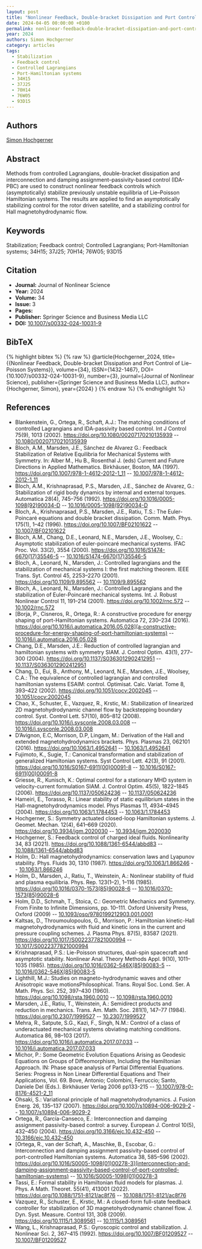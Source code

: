 ```yaml
---
layout: post
title: "Nonlinear Feedback, Double-bracket Dissipation and Port Control of Lie–Poisson Systems"
date: 2024-04-05 00:00:00 +0100
permalink: nonlinear-feedback-double-bracket-dissipation-and-port-control-of-lie-poisson-systems
year: 2024
authors: Simon Hochgerner
category: articles
tags:
  - Stabilization
  - Feedback control
  - Controlled Lagrangians
  - Port-Hamiltonian systems
  - 34H15
  - 37J25
  - 70H14
  - 76W05
  - 93D15
---
```

 
## Authors
[Simon Hochgerner](authors/simon-hochgerner)
 
## Abstract
Methods from controlled Lagrangians, double-bracket dissipation and interconnection and damping assignment–passivity-based control (IDA-PBC) are used to construct nonlinear feedback controls which (asymptotically) stabilize previously unstable equilibria of Lie–Poisson Hamiltonian systems. The results are applied to find an asymptotically stabilizing control for the rotor driven satellite, and a stabilizing control for Hall magnetohydrodynamic flow.
 
## Keywords
Stabilization; Feedback control; Controlled Lagrangians; Port-Hamiltonian systems; 34H15; 37J25; 70H14; 76W05; 93D15
 
## Citation
- **Journal:** Journal of Nonlinear Science
- **Year:** 2024
- **Volume:** 34
- **Issue:** 3
- **Pages:** 
- **Publisher:** Springer Science and Business Media LLC
- **DOI:** [10.1007/s00332-024-10031-9](https://doi.org/10.1007/s00332-024-10031-9)
 
## BibTeX
{% highlight bibtex %}
{% raw %}
@article{Hochgerner_2024,
  title={{Nonlinear Feedback, Double-bracket Dissipation and Port Control of Lie–Poisson Systems}},
  volume={34},
  ISSN={1432-1467},
  DOI={10.1007/s00332-024-10031-9},
  number={3},
  journal={Journal of Nonlinear Science},
  publisher={Springer Science and Business Media LLC},
  author={Hochgerner, Simon},
  year={2024}
}
{% endraw %}
{% endhighlight %}
 
## References
- Blankenstein, G., Ortega, R., Schaft, A.J.: The matching conditions of controlled Lagrangians and IDA-passivity based control. Int J Control 75(9), 1013 (2002). https://doi.org/10.1080/00207170210135939 -- [10.1080/00207170210135939](https://doi.org/10.1080/00207170210135939)
- Bloch, A.M., Marsden, J.E., Sánchez de Alvarez G.: Feedback Stabilization of Relative Equilibria for Mechanical Systems with Symmetry. In: Alber M., Hu B., Rosenthal J. (eds) Current and Future Directions in Applied Mathematics. Birkhäuser, Boston, MA (1997). https://doi.org/10.1007/978-1-4612-2012-1_11 -- [10.1007/978-1-4612-2012-1_11](https://doi.org/10.1007/978-1-4612-2012-1_11)
- Bloch, A.M., Krishnaprasad, P.S., Marsden, J.E., Sánchez de Alvarez, G.: Stabilization of rigid body dynamics by internal and external torques. Automatica 28(4), 745–756 (1992). https://doi.org/10.1016/0005-1098(92)90034-D -- [10.1016/0005-1098(92)90034-D](https://doi.org/10.1016/0005-1098(92)90034-D)
- Bloch, A., Krishnaprasad, P.S., Marsden, J.E., Ratiu, T.S.: The Euler-Poincaré equations and double bracket dissipation. Comm. Math. Phys. 175(1), 1–42 (1996). https://doi.org/10.1007/BF02101622 -- [10.1007/BF02101622](https://doi.org/10.1007/BF02101622)
- Bloch, A.M., Chang, D.E., Leonard, N.E., Marsden, J.E., Woolsey, C.: Asymptotic stabilization of euler-poincaré mechanical systems. IFAC Proc. Vol. 33(2), 3554 (2000). https://doi.org/10.1016/S1474-6670(17)35546-5 -- [10.1016/S1474-6670(17)35546-5](https://doi.org/10.1016/S1474-6670(17)35546-5)
- Bloch, A., Leonard, N., Marsden, J.: Controlled lagrangians and the stabilization of mechanical systems I: the first matching theorem. IEEE Trans. Syt. Control 45, 2253–2270 (2001). https://doi.org/10.1109/9.895562 -- [10.1109/9.895562](https://doi.org/10.1109/9.895562)
- Bloch, A., Leonard, N., Marsden, J.: Controlled Lagrangians and the stabilization of Euler-Poincaré mechanical systems. Int. J. Robust Nonlinear Control 11, 191–214 (2001). https://doi.org/10.1002/rnc.572 -- [10.1002/rnc.572](https://doi.org/10.1002/rnc.572)
- [Borja, P., Cisneros, R., Ortega, R.: A constructive procedure for energy shaping of port-Hamiltonian systems. Automatica 72, 230–234 (2016). https://doi.org/10.1016/j.automatica.2016.05.028](a-constructive-procedure-for-energy-shaping-of-port-hamiltonian-systems) -- [10.1016/j.automatica.2016.05.028](https://doi.org/10.1016/j.automatica.2016.05.028)
- Chang, D.E., Marsden, J.E.: Reduction of controlled lagrangian and hamiltonian systems with symmetry SIAM. J. Control Optim. 43(1), 277–300 (2004). https://doi.org/10.1137/S0363012902412951 -- [10.1137/S0363012902412951](https://doi.org/10.1137/S0363012902412951)
- Chang, D., Eui, B., Anthony, M., Leonard, N.E., Marsden, J.E., Woolsey, C.A.: The equivalence of controlled lagrangian and controlled hamiltonian systems ESAIM: control. Optimisat. Calc. Variat. Tome 8, 393–422 (2002). https://doi.org/10.1051/cocv:2002045 -- [10.1051/cocv:2002045](https://doi.org/10.1051/cocv:2002045)
- Chao, X., Schuster, E., Vazquez, R., Krstic, M.: Stabilization of linearized 2D magnetohydrodynamic channel flow by backstepping boundary control. Syst. Control Lett. 57(10), 805–812 (2008). https://doi.org/10.1016/j.sysconle.2008.03.008 -- [10.1016/j.sysconle.2008.03.008](https://doi.org/10.1016/j.sysconle.2008.03.008)
- D’Avignon, E.C, Morrison, D.P, Lingam, M.: Derivation of the Hall and extended magnetohydrodynamics brackets. Phys. Plasmas 23, 062101 (2016). https://doi.org/10.1063/1.4952641 -- [10.1063/1.4952641](https://doi.org/10.1063/1.4952641)
- Fujimoto, K., Sugie, T.: Canonical transformation and stabilization of generalized Hamiltonian systems. Syst Control Lett. 42(3), 91 (2001). https://doi.org/10.1016/S0167-6911(00)00091-8 -- [10.1016/S0167-6911(00)00091-8](https://doi.org/10.1016/S0167-6911(00)00091-8)
- Griesse, R., Kunisch, K.: Optimal control for a stationary MHD system in velocity-current formulation SIAM. J. Control Optim. 45(5), 1822–1845 (2006). https://doi.org/10.1137/050624236 -- [10.1137/050624236](https://doi.org/10.1137/050624236)
- Hameiri, E., Torasso, R.: Linear stability of static equilibrium states in the Hall-magnetohydrodynamics model. Phys Plasmas 11, 4934–4945 (2004). https://doi.org/10.1063/1.1784453 -- [10.1063/1.1784453](https://doi.org/10.1063/1.1784453)
- Hochgerner, S.: Symmetry actuated closed-loop Hamiltonian systems. J. Geomet. Mechan. 12(4), 641–669 (2020). https://doi.org/10.3934/jgm.2020030 -- [10.3934/jgm.2020030](https://doi.org/10.3934/jgm.2020030)
- Hochgerner, S.: Feedback control of charged ideal fluids. Nonlinearity 34, 83 (2021). https://doi.org/10.1088/1361-6544/abbd83 -- [10.1088/1361-6544/abbd83](https://doi.org/10.1088/1361-6544/abbd83)
- Holm, D.: Hall magnetohydrodynamics: conservation laws and Lyapunov stability. Phys. Fluids 30, 1310 (1987). https://doi.org/10.1063/1.866246 -- [10.1063/1.866246](https://doi.org/10.1063/1.866246)
- Holm, D., Marsden, J., Ratiu, T., Weinstein, A.: Nonlinear stability of fluid and plasma equilibria. Phys. Rep. 123(1–2), 1–116 (1985). https://doi.org/10.1016/0370-1573(85)90028-6 -- [10.1016/0370-1573(85)90028-6](https://doi.org/10.1016/0370-1573(85)90028-6)
- Holm, D.D., Schmah, T., Stoica, C.: Geometric Mechanics and Symmetry. From Finite to Infinite Dimensions, pp. 10–111. Oxford University Press, Oxford (2009) -- [10.1093/oso/9780199212903.001.0001](https://doi.org/10.1093/oso/9780199212903.001.0001)
- Kaltsas, D., Throumoulopoulos, G., Morrison, P.: Hamiltonian kinetic-Hall magnetohydrodynamics with fluid and kinetic ions in the current and pressure coupling schemes. J. Plasma Phys. 87(5), 83587 (2021). https://doi.org/10.1017/S0022377821000994 -- [10.1017/S0022377821000994](https://doi.org/10.1017/S0022377821000994)
- Krishnaprasad, P.S.: Lie-Poisson structures, dual-spin spacecraft and asymptotic stability. Nonlinear Anal. Theory Methods Appl. 9(10), 1011–1035 (1985). https://doi.org/10.1016/0362-546X(85)90083-5 -- [10.1016/0362-546X(85)90083-5](https://doi.org/10.1016/0362-546X(85)90083-5)
- Lighthill, M.J.: Studies on magneto-hydrodynamic waves and other Anisotropic wave motionsPhilosophical. Trans. Royal Soc. Lond. Ser. A Math. Phys. Sci. 252, 397–430 (1960). https://doi.org/10.1098/rsta.1960.0010 -- [10.1098/rsta.1960.0010](https://doi.org/10.1098/rsta.1960.0010)
- Marsden, J.E., Ratiu, T., Weinstein, A.: Semidirect products and reduction in mechanics. Trans. Am. Math. Soc. 281(1), 147–77 (1984). https://doi.org/10.2307/1999527 -- [10.2307/1999527](https://doi.org/10.2307/1999527)
- Mehra, R., Satpute, S.G., Kazi, F., Singh, N.M.: Control of a class of underactuated mechanical systems obviating matching conditions. Automatica 86, 98–103 (2017). https://doi.org/10.1016/j.automatica.2017.07.033 -- [10.1016/j.automatica.2017.07.033](https://doi.org/10.1016/j.automatica.2017.07.033)
- Michor, P.: Some Geometric Evolution Equations Arising as Geodesic Equations on Groups of Diffeomorphism, Including the Hamiltonian Approach. IN: Phase space analysis of Partial Differential Equations. Series: Progress in Non Linear Differential Equations and Their Applications, Vol. 69. Bove, Antonio; Colombini, Ferruccio; Santo, Daniele Del (Eds.). Birkhäuser Verlag 2006 pp133-215 -- [10.1007/978-0-8176-4521-2_11](https://doi.org/10.1007/978-0-8176-4521-2_11)
- Ohsaki, S.: Variational principle of hall magnetohydrodynamics. J. Fusion Energ. 26, 135–137 (2007). https://doi.org/10.1007/s10894-006-9029-2 -- [10.1007/s10894-006-9029-2](https://doi.org/10.1007/s10894-006-9029-2)
- Ortega, R., García-Canseco, E.: Interconnection and damping assignment passivity-based control: a survey. European J. Control 10(5), 432–450 (2004). https://doi.org/10.3166/ejc.10.432-450 -- [10.3166/ejc.10.432-450](https://doi.org/10.3166/ejc.10.432-450)
- [Ortega, R., van der Schaft, A., Maschke, B., Escobar, G.: Interconnection and damping assignment passivity-based control of port-controlled Hamiltonian systems. Automatica 38, 585–596 (2002). https://doi.org/10.1016/S0005-1098(01)00278-3](interconnection-and-damping-assignment-passivity-based-control-of-port-controlled-hamiltonian-systems) -- [10.1016/S0005-1098(01)00278-3](https://doi.org/10.1016/S0005-1098(01)00278-3)
- Tassi, E.: Formal stability in Hamiltonian fluid models for plasmas. J. Phys. A Math. Theoret. 55(41), 413001 (2022). https://doi.org/10.1088/1751-8121/ac8f76 -- [10.1088/1751-8121/ac8f76](https://doi.org/10.1088/1751-8121/ac8f76)
- Vazquez, R., Schuster, E., Krstic, M.: A closed-form full-state feedback controller for stabilization of 3D magnetohydrodynamic channel flow. J. Dyn. Syst. Measure. Control 131, 308 (2009). https://doi.org/10.1115/1.3089561 -- [10.1115/1.3089561](https://doi.org/10.1115/1.3089561)
- Wang, L., Krishnaprasad, P.S.: Gyroscopic control and stabilization. J. Nonlinear Sci. 2, 367–415 (1992). https://doi.org/10.1007/BF01209527 -- [10.1007/BF01209527](https://doi.org/10.1007/BF01209527)

